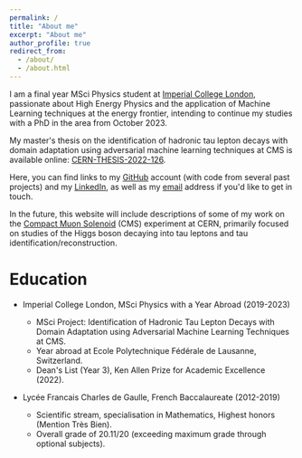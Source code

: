 ```yaml
---
permalink: /
title: "About me"
excerpt: "About me"
author_profile: true
redirect_from: 
  - /about/
  - /about.html
---
```





I am a final year MSci Physics student at [Imperial College London](https://www.imperial.ac.uk/ "ICL"),
passionate about High Energy Physics and the application of Machine Learning techniques at the energy frontier, 
 intending to continue my studies with a PhD in the area from October 2023. 

My master's thesis on the identification of hadronic tau lepton decays with domain adaptation using adversarial machine learning techniques at CMS is available online:
 [CERN-THESIS-2022-126](https://cds.cern.ch/record/2827366/ "Thesis").

Here, you can find links to my [GitHub](https://github.com/lucasrussell01 "github") account (with code from several past projects) and my 
[LinkedIn](https://www.linkedin.com/in/lucasrussell01/ "linkedin"), as well as my [email](mailto:lucas.russell19@imperial.ac.uk "mail") address 
if you'd like to get in touch. 

In the future, this website will include descriptions of some of my work on the [Compact Muon Solenoid](https://cms.cern/ "CMS") (CMS) experiment at CERN,
primarily focused on studies of the Higgs boson decaying into tau leptons and tau identification/reconstruction. 

Education
======
* Imperial College London, MSci Physics with a Year Abroad (2019-2023)
  * MSci Project:  Identification of Hadronic Tau Lepton Decays with Domain Adaptation using Adversarial Machine Learning Techniques at CMS.
  * Year abroad at Ecole Polytechnique F&eacute;d&eacute;rale de Lausanne, Switzerland.
  * Dean's List (Year 3), Ken Allen Prize for Academic Excellence (2022).

* Lyc&eacute;e Francais Charles de Gaulle, French Baccalaureate (2012-2019)
  * Scientific stream, specialisation in Mathematics, Highest honors (Mention Tr&egrave;s Bien).
  * Overall grade of 20.11/20 (exceeding maximum grade through optional subjects).
